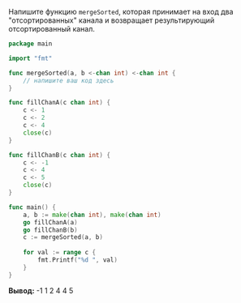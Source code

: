 Напишите функцию `mergeSorted`, которая принимает на вход два "отсортированных" канала и возвращает результирующий отсортированный канал.

```go
package main

import "fmt"

func mergeSorted(a, b <-chan int) <-chan int {
	// напишите ваш код здесь
}

func fillChanA(c chan int) {
	c <- 1
	c <- 2
	c <- 4
	close(c)
}

func fillChanB(c chan int) {
	c <- -1
	c <- 4
	c <- 5
	close(c)
}

func main() {
	a, b := make(chan int), make(chan int)
	go fillChanA(a)
	go fillChanB(b)
	c := mergeSorted(a, b)
	
	for val := range c {
		fmt.Printf("%d ", val)
	}
}

```

**Вывод:** -1 1 2 4 4 5
